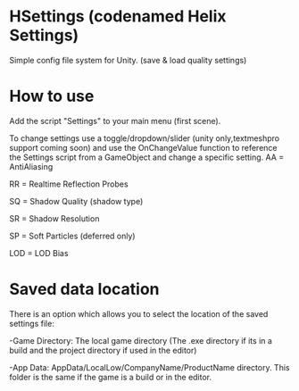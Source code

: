 # HSettings (codenamed Helix Settings)
 Simple config file system for Unity. (save & load quality settings)
 
# How to use
  Add the script "Settings" to your main menu (first scene).
  
  To change settings use a toggle/dropdown/slider (unity only,textmeshpro support coming soon) and use the OnChangeValue function to reference the Settings script from
  a GameObject and change a specific setting.
 AA = AntiAliasing
 
 RR = Realtime Reflection Probes
 
 SQ = Shadow Quality (shadow type)
 
 SR = Shadow Resolution
 
 SP = Soft Particles (deferred only)
 
 LOD = LOD Bias
  
# Saved data location
  There is an option which allows you to select the location of the saved settings file:

  -Game Directory: The local game directory (The .exe directory if its in a build and the project directory if used in the editor)

  -App Data: AppData/LocalLow/CompanyName/ProductName directory. This folder is the same if the game is a build or in the editor.
  
  
